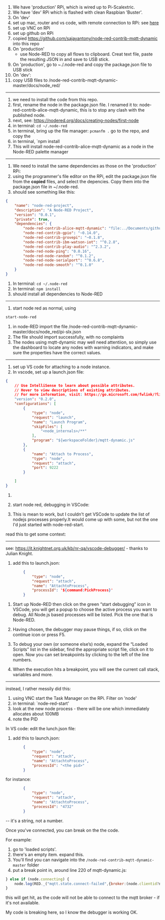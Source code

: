 1. We have 'production' RPi, which is wired up to Pi-Scalextric. 
1. We have 'dev' RPi which is flashed with clean Raspbian 'Buster'.
1. On 'dev'
1. set up mac, router and vs code, with remote connection to RPi: see [here](https://github.com/aliceliveprojects/little_blue_pi/blob/master/documentation/worklogs/27.01.2020.md) 
1. set up VNC on RPi
1. set up github on RPi
1. copied https://github.com/sajayantony/node-red-contrib-mqtt-dynamic into this repo
1. On 'production' 
    * use Node-RED to copy all flows to clipboard. Creat text file, paste the resulting JSON in and save to USB stick.
1. On 'production', go to ~./.node-red and copy the package.json file to  USB stick
1. On 'dev':
1. copy USB files to /node-red-contrib-mqtt-dynamic-master/docs/node_red/

---

1. we need to install the code from this repo.
1. first, rename the node in the package.json file. I renamed it to: node-red-contrib-alice-mqtt-dynamic, this is to stop any clash with the published node.
1. next, see: https://nodered.org/docs/creating-nodes/first-node
1. in terminal:  `cd ~/.node-red`
1. in terminal, bring up the file manager: `pcmanfm .`  go to the repo, and copy the <repo path>
1. in terminal, `npm install <repo path>
1. This will install node-red-contrib-alice-mqtt-dynamic as a node in the Node-RED palette manager

--- 

1. We need to install the same dependencies as those on the 'production' RPi:
1. using the programmer's file editor on the RPi, edit the package.json file from the **copied** files, and select the depencies. Copy them into the package.json file in ~/.node-red.
1. should see something like this:

```json
{
    "name": "node-red-project",
    "description": "A Node-RED Project",
    "version": "0.0.1",
    "private": true,
    "dependencies": {
        "node-red-contrib-alice-mqtt-dynamic": "file:../Documents/github/mqtt/node-red-contrib-mqtt-dynamic-master",
        "node-red-contrib-gpio": "~0.14.0",
        "node-red-contrib-grovepi": "~0.1.8",
        "node-red-contrib-ibm-watson-iot": "^0.2.8",
        "node-red-contrib-play-audio": "^2.3.2",
        "node-red-node-ping": "0.0.16",
        "node-red-node-random": "^0.1.2",
        "node-red-node-serialport": "^0.6.8",
        "node-red-node-smooth": "^0.1.0"
    }
}

```

1. In terminal: `cd ~/.node-red`
1. In terminal: `npm install`
1. should install all dependencies to Node-RED

---

1. start node red as normal, using 

```bash
start-node-red
```

1. in node-RED import the file /node-red-contrib-mqtt-dynamic-master/docs/node_red/pi-slx.json
1. The file should import successfully, with no complaints
1. The nodes using mqtt-dynamic may well need attentiion, so simply use the dashboard to locate any nodes with warning indicators, and make sure the properties have the correct values.

----

1. set up VS code for attaching to a node instance.
1. In vscode, set up a launch.json file:

```json
{
    // Use IntelliSense to learn about possible attributes.
    // Hover to view descriptions of existing attributes.
    // For more information, visit: https://go.microsoft.com/fwlink/?linkid=830387
    "version": "0.2.0",
    "configurations": [
        {
            "type": "node",
            "request": "launch",
            "name": "Launch Program",
            "skipFiles": [
                "<node_internals>/**"
            ],
            "program": "${workspaceFolder}/mqtt-dynamic.js"
        },
        {
            "name": "Attach to Process",
            "type": "node",
            "request": "attach",
            "port": 9222
        }

    ]
}
```

1. 


1. start node red, debugging in VSCode:

1. This is mean to work, but I couldn't get VSCode to update the list of nodejs processes properly.It would come up with some, but not the one I'd just started with node-red-start.

read this to get some context:

---

see: https://it.knightnet.org.uk/kb/nr-qa/vscode-debugger/ - thanks to Julian Knight.

1. add this to launch.json:

```json
        {
            "type": "node",
            "request": "attach",
            "name": "AttachtoProcess",
            "processId": '${command:PickProcess}'
        }
```

1. Start up Node-RED then click on the green “start debugging” icon in VSCode, you will get a popup to choose the active process you want to debug. All Node.js based processes will be listed. Pick the one that is Node-RED.

1. Having chosen, the debugger may pause things, if so, click on the continue icon or press F5.

1. To debug your own (or someone else’s) node, expand the “Loaded Scripts” list in the sidebar, find the appropriate script file, click on it to open. Now you can set breakpoints by clicking to the left of the line numbers.

1. When the execution hits a breakpoint, you will see the current call stack, variables and more.

---

instead, I rather messily did this:

1. using VNC start the Task Manager on the RPi. Filter on 'node'
1. in terminal: `node-red-start'
1. look at the new node process - there will be one which immediately allocates about 100MB
1. note the PID

In VS code: edit the lunch.json file:

1. add this to launch.json:

```json
        {
            "type": "node",
            "request": "attach",
            "name": "AttachtoProcess",
            "processId": "<the pid>"
        }
```

for instance:

```json
        {
            "type": "node",
            "request": "attach",
            "name": "AttachtoProcess",
            "processId": "4732"
        }
```

-- it's a string, not a number.

Once you've connected, you can break on the the code.

For example:

1. go to 'loaded scripts'.
1. there's an empty item. expand this.
1. You'll find you can navigate into the `/node-red-contrib-mqtt-dynamic-master` folder
1. put a break point in, around line 220 of mqtt-dynamic.js: 

```javascript
} else if (node.connecting) {
    node.log(RED._("mqtt.state.connect-failed",{broker:(node.clientid?node.clientid+"@":"")+node.brokerurl}));
}
```

this will get hit, as the code will not be able to connect to the mqtt broker - if it's not available.

My code is breaking here, so I know the debugger is working OK.


